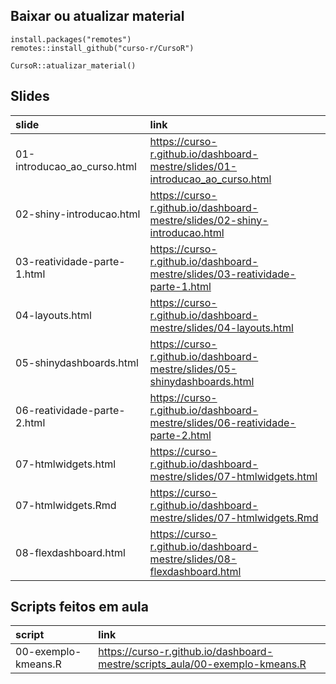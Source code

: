 
<!-- README.md is generated from README.Rmd. Please edit that file -->

## Baixar ou atualizar material

    install.packages("remotes")
    remotes::install_github("curso-r/CursoR")
    
    CursoR::atualizar_material()

## Slides

| slide                         | link                                                                            |
| :---------------------------- | :------------------------------------------------------------------------------ |
| 01-introducao\_ao\_curso.html | <https://curso-r.github.io/dashboard-mestre/slides/01-introducao_ao_curso.html> |
| 02-shiny-introducao.html      | <https://curso-r.github.io/dashboard-mestre/slides/02-shiny-introducao.html>    |
| 03-reatividade-parte-1.html   | <https://curso-r.github.io/dashboard-mestre/slides/03-reatividade-parte-1.html> |
| 04-layouts.html               | <https://curso-r.github.io/dashboard-mestre/slides/04-layouts.html>             |
| 05-shinydashboards.html       | <https://curso-r.github.io/dashboard-mestre/slides/05-shinydashboards.html>     |
| 06-reatividade-parte-2.html   | <https://curso-r.github.io/dashboard-mestre/slides/06-reatividade-parte-2.html> |
| 07-htmlwidgets.html           | <https://curso-r.github.io/dashboard-mestre/slides/07-htmlwidgets.html>         |
| 07-htmlwidgets.Rmd            | <https://curso-r.github.io/dashboard-mestre/slides/07-htmlwidgets.Rmd>          |
| 08-flexdashboard.html         | <https://curso-r.github.io/dashboard-mestre/slides/08-flexdashboard.html>       |

## Scripts feitos em aula

| script              | link                                                                          |
| :------------------ | :---------------------------------------------------------------------------- |
| 00-exemplo-kmeans.R | <https://curso-r.github.io/dashboard-mestre/scripts_aula/00-exemplo-kmeans.R> |
